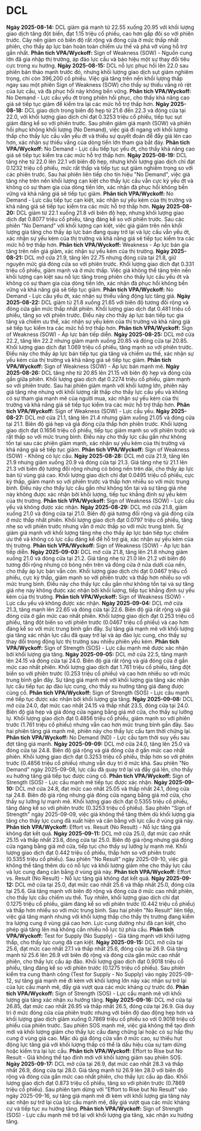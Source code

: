 # DCL

**Ngày 2025-08-14:** DCL giảm giá mạnh từ 22.55 xuống 20.95 với khối lượng giao dịch tăng đột biến, đạt 1.15 triệu cổ phiếu, cao hơn gấp đôi so với phiên trước. Cây nến giảm có biên độ rất rộng và đóng cửa ở mức thấp nhất phiên, cho thấy áp lực bán hoàn toàn chiếm ưu thế và phá vỡ vùng hỗ trợ gần nhất. **Phân tích VPA/Wyckoff:** Sign of Weakness (SOW) - Nguồn cung lớn đã gia nhập thị trường, áp đảo lực cầu và báo hiệu một sự thay đổi tiêu cực trong xu hướng.
**Ngày 2025-08-15:** DCL nỗ lực phục hồi lên 22.0 sau phiên bán tháo mạnh trước đó, nhưng khối lượng giao dịch sụt giảm nghiêm trọng, chỉ còn 396,200 cổ phiếu. Việc giá tăng trên nền khối lượng thấp ngay sau một phiên Sign of Weakness (SOW) cho thấy sự thiếu vắng rõ rệt của lực cầu, và đà phục hồi này không bền vững. **Phân tích VPA/Wyckoff:** No Demand - Lực cầu yếu ớt trong phiên hồi phục, cho thấy khả năng cao giá sẽ tiếp tục giảm để kiểm tra lại các mức hỗ trợ thấp hơn.
**Ngày 2025-08-18:** DCL giao dịch trong biên độ hẹp từ 21.6 đến 22.3 và đóng cửa tại 22.0, với khối lượng giao dịch chỉ đạt 0.3253 triệu cổ phiếu, tiếp tục sụt giảm đáng kể so với phiên trước. Sau phiên giảm giá mạnh (SOW) và phiên hồi phục không khối lượng (No Demand), việc giá đi ngang với khối lượng thấp cho thấy lực cầu vẫn yếu ớt và thiếu sự quyết đoán để đẩy giá lên cao hơn, xác nhận sự thiếu vắng của dòng tiền lớn tham gia bắt đáy. **Phân tích VPA/Wyckoff:** No Demand - Lực cầu tiếp tục yếu ớt, cho thấy khả năng cao giá sẽ tiếp tục kiểm tra các mức hỗ trợ thấp hơn.
**Ngày 2025-08-19:** DCL tăng nhẹ từ 22.0 lên 22.1 với biên độ hẹp, nhưng khối lượng giao dịch chỉ đạt 0.1232 triệu cổ phiếu, mức rất thấp và tiếp tục sụt giảm nghiêm trọng so với các phiên trước. Sau hai phiên liên tiếp cho tín hiệu "No Demand", việc giá tăng nhẹ trên nền khối lượng cạn kiệt cho thấy lực cầu vẫn cực kỳ yếu ớt và không có sự tham gia của dòng tiền lớn, xác nhận đà phục hồi không bền vững và khả năng giá sẽ tiếp tục giảm. **Phân tích VPA/Wyckoff:** No Demand - Lực cầu tiếp tục cạn kiệt, xác nhận sự yếu kém của thị trường và khả năng giá sẽ tiếp tục kiểm tra các mức hỗ trợ thấp hơn.
**Ngày 2025-08-20:** DCL giảm từ 22.1 xuống 21.8 với biên độ hẹp, nhưng khối lượng giao dịch đạt 0.8077 triệu cổ phiếu, tăng đáng kể so với phiên trước. Sau các phiên "No Demand" với khối lượng cạn kiệt, việc giá giảm trên nền khối lượng gia tăng cho thấy áp lực bán đang quay trở lại và lực cầu vẫn yếu ớt, xác nhận sự yếu kém của thị trường và khả năng giá sẽ tiếp tục kiểm tra các mức hỗ trợ thấp hơn. **Phân tích VPA/Wyckoff:** Weakness - Áp lực bán gia tăng trên nền giá giảm, xác nhận sự yếu kém của thị trường.
**Ngày 2025-08-21:** DCL mở cửa 21.9, tăng lên 22.75 nhưng đóng cửa tại 21.8, giữ nguyên mức giá đóng cửa so với phiên trước. Khối lượng giao dịch đạt 0.331 triệu cổ phiếu, giảm mạnh và ở mức thấp. Việc giá không thể tăng trên nền khối lượng cạn kiệt sau nỗ lực tăng trong phiên cho thấy lực cầu yếu ớt và không có sự tham gia của dòng tiền lớn, xác nhận đà phục hồi không bền vững và khả năng giá sẽ tiếp tục giảm. **Phân tích VPA/Wyckoff:** No Demand - Lực cầu yếu ớt, xác nhận sự thiếu vắng động lực tăng giá.
**Ngày 2025-08-22:** DCL giảm từ 21.8 xuống 21.65 với biên độ tương đối rộng và đóng cửa gần mức thấp nhất phiên. Khối lượng giao dịch đạt 0.481 triệu cổ phiếu, tăng so với phiên trước. Điều này cho thấy áp lực bán tiếp tục gia tăng và chiếm ưu thế, xác nhận sự yếu kém của thị trường và khả năng giá sẽ tiếp tục kiểm tra các mức hỗ trợ thấp hơn. **Phân tích VPA/Wyckoff:** Sign of Weakness (SOW) - Áp lực bán tiếp diễn.
**Ngày 2025-08-25:** DCL mở cửa 22.2, tăng lên 22.2 nhưng giảm mạnh xuống 20.85 và đóng cửa tại 20.85. Khối lượng giao dịch đạt 1.069 triệu cổ phiếu, tăng mạnh so với phiên trước. Điều này cho thấy áp lực bán tiếp tục gia tăng và chiếm ưu thế, xác nhận sự yếu kém của thị trường và khả năng giá sẽ tiếp tục giảm. **Phân tích VPA/Wyckoff:** Sign of Weakness (SOW) - Áp lực bán mạnh mẽ.
**Ngày 2025-08-26:** DCL tăng nhẹ từ 20.85 lên 21.15 với biên độ hẹp và đóng cửa gần giữa phiên. Khối lượng giao dịch đạt 0.2274 triệu cổ phiếu, giảm mạnh so với phiên trước. Sau hai phiên giảm mạnh với khối lượng lớn, phiên này giá tăng nhẹ nhưng với khối lượng rất thấp cho thấy lực cầu yếu và không có sự tham gia mạnh mẽ của người mua, xác nhận sự yếu kém của thị trường và khả năng giá sẽ tiếp tục kiểm tra các mức hỗ trợ thấp hơn. **Phân tích VPA/Wyckoff:** Sign of Weakness (SOW) - Lực cầu yếu.
**Ngày 2025-08-27:** DCL mở cửa 21.1, tăng lên 21.4 nhưng giảm xuống 21.05 và đóng cửa tại 21.1. Biên độ giá hẹp và giá đóng cửa thấp hơn phiên trước. Khối lượng giao dịch đạt 0.1656 triệu cổ phiếu, tiếp tục giảm mạnh so với phiên trước và rất thấp so với mức trung bình. Điều này cho thấy lực cầu gần như không tồn tại sau các phiên giảm mạnh, xác nhận sự yếu kém của thị trường và khả năng giá sẽ tiếp tục giảm. **Phân tích VPA/Wyckoff:** Sign of Weakness (SOW) - Không có lực cầu.
**Ngày 2025-08-28:** DCL mở cửa 21.9, tăng lên 21.9 nhưng giảm xuống 20.9 và đóng cửa tại 21.3. Giá tăng nhẹ từ 21.1 lên 21.3 với biên độ tương đối rộng nhưng có bóng nến trên dài, cho thấy áp lực bán từ vùng giá cao. Khối lượng giao dịch chỉ đạt 0.0495 triệu cổ phiếu, cực kỳ thấp, giảm mạnh so với phiên trước và thấp hơn nhiều so với mức trung bình. Điều này cho thấy lực cầu gần như không tồn tại và sự tăng giá nhẹ này không được xác nhận bởi khối lượng, tiếp tục khẳng định sự yếu kém của thị trường. **Phân tích VPA/Wyckoff:** Sign of Weakness (SOW) - Lực cầu yếu và không được xác nhận.
**Ngày 2025-08-29:** DCL mở cửa 21.8, giảm xuống 21.0 và đóng cửa tại 21.0. Biên độ giá tương đối rộng và giá đóng cửa ở mức thấp nhất phiên. Khối lượng giao dịch đạt 0.0797 triệu cổ phiếu, tăng nhẹ so với phiên trước nhưng vẫn ở mức thấp so với mức trung bình. Sự giảm giá mạnh với khối lượng tăng nhẹ cho thấy áp lực bán tiếp tục chiếm ưu thế và không có lực cầu đáng kể để hỗ trợ giá, xác nhận sự yếu kém của thị trường. **Phân tích VPA/Wyckoff:** Sign of Weakness (SOW) - Áp lực bán tiếp diễn.
**Ngày 2025-09-03:** DCL mở cửa 21.8, tăng lên 21.8 nhưng giảm xuống 21.0 và đóng cửa tại 21.2. Giá tăng nhẹ từ 21.0 lên 21.2 với biên độ tương đối rộng nhưng có bóng nến trên và đóng cửa ở nửa dưới của nến, cho thấy áp lực bán vẫn còn. Khối lượng giao dịch chỉ đạt 0.0467 triệu cổ phiếu, cực kỳ thấp, giảm mạnh so với phiên trước và thấp hơn nhiều so với mức trung bình. Điều này cho thấy lực cầu gần như không tồn tại và sự tăng giá nhẹ này không được xác nhận bởi khối lượng, tiếp tục khẳng định sự yếu kém của thị trường. **Phân tích VPA/Wyckoff:** Sign of Weakness (SOW) - Lực cầu yếu và không được xác nhận.
**Ngày 2025-09-04:** DCL mở cửa 21.3, tăng mạnh lên 22.65 và đóng cửa tại 22.6. Biên độ giá rất rộng và giá đóng cửa ở gần mức cao nhất phiên. Khối lượng giao dịch đạt 0.253 triệu cổ phiếu, tăng đột biến so với phiên trước (0.0467 triệu cổ phiếu) và cao hơn đáng kể so với mức trung bình gần đây. Sự tăng giá mạnh mẽ với khối lượng gia tăng xác nhận lực cầu đã quay trở lại và áp đảo lực cung, cho thấy sự thay đổi trong động lực thị trường sau nhiều phiên yếu kém. **Phân tích VPA/Wyckoff:** Sign of Strength (SOS) - Lực cầu mạnh mẽ được xác nhận bởi khối lượng gia tăng.
**Ngày 2025-09-05:** DCL mở cửa 22.5, tăng mạnh lên 24.15 và đóng cửa tại 24.0. Biên độ giá rất rộng và giá đóng cửa ở gần mức cao nhất phiên. Khối lượng giao dịch đạt 1.761 triệu cổ phiếu, tăng đột biến so với phiên trước (0.253 triệu cổ phiếu) và cao hơn nhiều so với mức trung bình gần đây. Sự tăng giá mạnh mẽ với khối lượng gia tăng xác nhận lực cầu tiếp tục áp đảo lực cung, cho thấy xu hướng tăng giá đang được củng cố. **Phân tích VPA/Wyckoff:** Sign of Strength (SOS) - Lực cầu mạnh mẽ tiếp tục được xác nhận bởi khối lượng gia tăng.
**Ngày 2025-09-08:** DCL mở cửa 24.0, đạt mức cao nhất 24.15 và thấp nhất 23.5, đóng cửa tại 24.0. Biên độ giá hẹp và giá đóng cửa ngang bằng giá mở cửa, cho thấy sự lưỡng lự. Khối lượng giao dịch đạt 0.4856 triệu cổ phiếu, giảm mạnh so với phiên trước (1.761 triệu cổ phiếu) nhưng vẫn cao hơn mức trung bình gần đây. Sau hai phiên tăng giá mạnh mẽ, phiên này cho thấy lực cầu tạm thời chững lại. **Phân tích VPA/Wyckoff:** No Demand (ND) - Lực cầu tạm thời suy yếu sau đợt tăng giá mạnh.
**Ngày 2025-09-09:** DCL mở cửa 24.0, tăng lên 25.0 và đóng cửa tại 24.8. Biên độ giá rộng và giá đóng cửa ở gần mức cao nhất phiên. Khối lượng giao dịch đạt 0.3253 triệu cổ phiếu, thấp hơn so với phiên trước (0.4856 triệu cổ phiếu) nhưng vẫn duy trì ở mức khá. Sau phiên "No Demand" ngày 2025-09-08, lực cầu đã quay trở lại và đẩy giá lên, cho thấy xu hướng tăng giá tiếp tục được củng cố. **Phân tích VPA/Wyckoff:** Sign of Strength (SOS) - Lực cầu mạnh mẽ tiếp tục được xác nhận.
**Ngày 2025-09-10:** DCL mở cửa 24.8, đạt mức cao nhất 25.05 và thấp nhất 24.1, đóng cửa tại 24.8. Biên độ giá rộng nhưng giá đóng cửa ngang bằng giá mở cửa, cho thấy sự lưỡng lự mạnh mẽ. Khối lượng giao dịch đạt 0.5355 triệu cổ phiếu, tăng đáng kể so với phiên trước (0.3253 triệu cổ phiếu). Sau phiên "Sign of Strength" ngày 2025-09-09, việc giá không thể tăng thêm dù khối lượng gia tăng cho thấy lực cung đã xuất hiện và cân bằng với lực cầu ở vùng giá này. **Phân tích VPA/Wyckoff:** Effort vs. Result (No Result) - Nỗ lực tăng giá không đạt kết quả.
**Ngày 2025-09-11:** DCL mở cửa 25.0, đạt mức cao nhất 25.15 và thấp nhất 23.6, đóng cửa tại 25.0. Biên độ giá rộng nhưng giá đóng cửa ngang bằng giá mở cửa, tiếp tục cho thấy sự lưỡng lự mạnh mẽ. Khối lượng giao dịch đạt 0.442 triệu cổ phiếu, thấp hơn so với phiên trước (0.5355 triệu cổ phiếu). Sau phiên "No Result" ngày 2025-09-10, việc giá không thể tăng thêm dù có nỗ lực và khối lượng giảm nhẹ cho thấy lực cầu và lực cung đang cân bằng ở vùng giá này. **Phân tích VPA/Wyckoff:** Effort vs. Result (No Result) - Nỗ lực tăng giá không đạt kết quả.
**Ngày 2025-09-12:** DCL mở cửa tại 25.0, đạt mức cao nhất 25.6 và thấp nhất 25.0, đóng cửa tại 25.6. Giá tăng mạnh với biên độ rộng và đóng cửa ở mức cao nhất phiên, cho thấy lực cầu chiếm ưu thế. Tuy nhiên, khối lượng giao dịch chỉ đạt 0.1275 triệu cổ phiếu, giảm đáng kể so với phiên trước (0.442 triệu cổ phiếu) và thấp hơn nhiều so với mức trung bình. Sau hai phiên "No Result" liên tiếp, việc giá tăng mạnh nhưng với khối lượng thấp cho thấy thị trường đang kiểm tra lượng cung ở vùng giá cao hơn. Lực cung dường như đã cạn kiệt, cho phép giá tăng lên mà không cần nhiều nỗ lực từ phía cầu. **Phân tích VPA/Wyckoff:** Test for Supply (No Supply) - Giá tăng mạnh với khối lượng thấp, cho thấy lực cung đã cạn kiệt.
**Ngày 2025-09-15:** DCL mở cửa tại 25.6, đạt mức cao nhất 27.1 và thấp nhất 25.6, đóng cửa tại 26.9. Giá tăng mạnh từ 25.6 lên 26.9 với biên độ rộng và đóng cửa gần mức cao nhất phiên, cho thấy lực cầu áp đảo. Khối lượng giao dịch đạt 0.9018 triệu cổ phiếu, tăng đáng kể so với phiên trước (0.1275 triệu cổ phiếu). Sau phiên kiểm tra cung thành công (Test for Supply - No Supply) vào ngày 2025-09-12, sự tăng giá mạnh mẽ đi kèm với khối lượng lớn này xác nhận sự trở lại của lực cầu mạnh mẽ, đẩy giá vượt qua các mức kháng cự trước đó. **Phân tích VPA/Wyckoff:** Sign of Strength (SOS) - Lực cầu mạnh mẽ với khối lượng gia tăng xác nhận xu hướng tăng.
**Ngày 2025-09-16:** DCL mở cửa tại 26.85, đạt mức cao nhất 26.95 và thấp nhất 26.5, đóng cửa tại 26.9. Giá duy trì ở mức đóng cửa của phiên trước nhưng với biên độ dao động hẹp hơn và khối lượng giao dịch giảm xuống 0.7869 triệu cổ phiếu so với 0.9018 triệu cổ phiếu của phiên trước. Sau phiên SOS mạnh mẽ, việc giá không thể tạo đỉnh mới và khối lượng giảm cho thấy lực cầu đang chững lại hoặc có sự hấp thụ cung ở vùng giá cao. Mặc dù giá đóng cửa vẫn ở mức cao, sự thiếu hụt động lực tăng giá với khối lượng thấp có thể là dấu hiệu của sự tạm dừng hoặc kiểm tra lại lực cầu. **Phân tích VPA/Wyckoff:** Effort to Rise but No Result - Giá không thể tạo đỉnh mới với khối lượng giảm sau phiên SOS.
**Ngày 2025-09-17:** DCL mở cửa tại 26.9, đạt mức cao nhất 28.3 và thấp nhất 26.9, đóng cửa tại 28.0. Giá tăng mạnh từ 26.9 lên 28.0 với biên độ rộng và đóng cửa gần mức cao nhất phiên, cho thấy lực cầu áp đảo. Khối lượng giao dịch đạt 0.873 triệu cổ phiếu, tăng so với phiên trước (0.7869 triệu cổ phiếu). Sau phiên tạm dừng với "Effort to Rise but No Result" vào ngày 2025-09-16, sự tăng giá mạnh mẽ đi kèm với khối lượng gia tăng này xác nhận sự trở lại của lực cầu mạnh mẽ, đẩy giá vượt qua các mức kháng cự và tiếp tục xu hướng tăng. **Phân tích VPA/Wyckoff:** Sign of Strength (SOS) - Lực cầu mạnh mẽ trở lại với khối lượng gia tăng, xác nhận xu hướng tăng.
